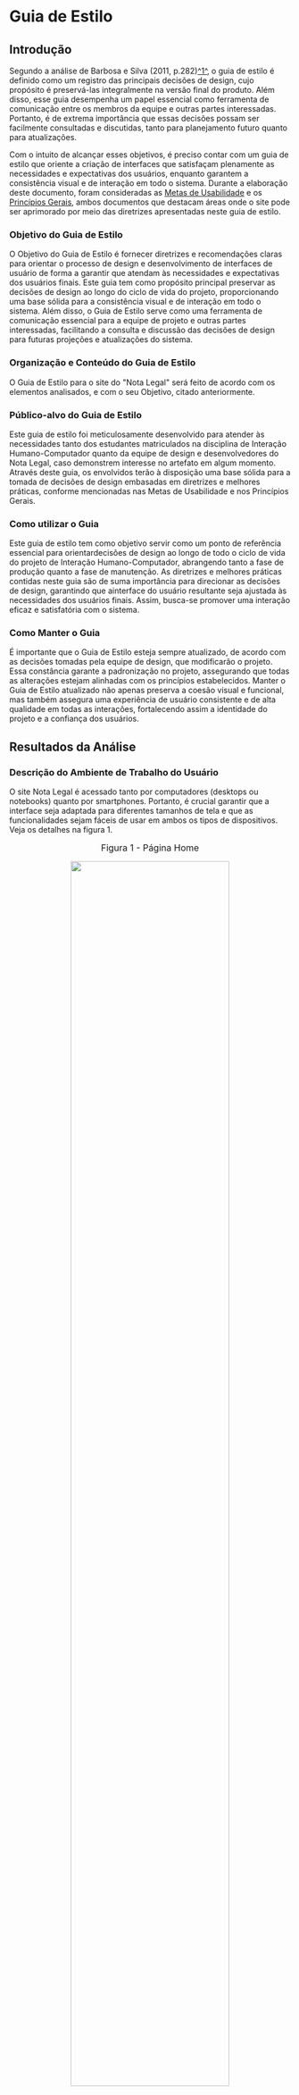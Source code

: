 # Guia de Estilo

## Introdução

Segundo a análise de Barbosa e Silva (2011, p.282)<a id="anchor_1" href="#REF1">^1^</a>, o guia de estilo é definido como um registro das principais decisões de design, cujo propósito é preservá-las integralmente na versão final do produto. Além disso, esse guia desempenha um papel essencial como ferramenta de comunicação entre os membros da equipe e outras partes interessadas. Portanto, é de extrema importância que essas decisões possam ser facilmente consultadas e discutidas, tanto para planejamento futuro quanto para atualizações.

Com o intuito de alcançar esses objetivos, é preciso contar com um guia de estilo que oriente a criação de interfaces que satisfaçam plenamente as necessidades e expectativas dos usuários, enquanto garantem a consistência visual e de interação em todo o sistema. Durante a elaboração deste documento, foram consideradas as [Metas de Usabilidade](#) e os [Princípios Gerais](#/), ambos documentos que destacam áreas onde o site pode ser aprimorado por meio das diretrizes apresentadas neste guia de estilo.


### Objetivo do Guia de Estilo

O Objetivo do Guia de Estilo é fornecer diretrizes e recomendações claras para orientar o processo de design e desenvolvimento de interfaces de usuário de forma a garantir que atendam às necessidades e expectativas dos usuários finais. Este guia tem como propósito principal preservar as decisões de design ao longo do ciclo de vida do projeto, proporcionando uma base sólida para a consistência visual e de interação em todo o sistema. Além disso, o Guia de Estilo serve como uma ferramenta de comunicação essencial para a equipe de projeto e outras partes interessadas, facilitando a consulta e discussão das decisões de design para futuras projeções e atualizações do sistema.

### Organização e Conteúdo do Guia de Estilo

O Guia de Estilo para o site do "Nota Legal" será feito de acordo com os elementos analisados, e com o seu Objetivo, citado anteriormente.

### Público-alvo do Guia de Estilo

Este guia de estilo foi meticulosamente desenvolvido para atender às necessidades tanto dos estudantes matriculados na disciplina de Interação Humano-Computador quanto da equipe de design e desenvolvedores do Nota Legal, caso demonstrem interesse no artefato em algum momento. Através deste guia, os envolvidos terão à disposição uma base sólida para a tomada de decisões de design embasadas em diretrizes e melhores práticas, conforme mencionadas nas Metas de Usabilidade e nos Princípios Gerais.

### Como utilizar o Guia

Este guia de estilo tem como objetivo servir como um ponto de referência essencial para orientardecisões de design ao longo de todo o ciclo de vida do projeto de Interação Humano-Computador, 
abrangendo tanto a fase de produção quanto a fase de manutenção. As diretrizes e melhores práticas contidas neste guia são de suma importância para direcionar as decisões de design, garantindo que ainterface do usuário resultante seja ajustada às necessidades dos usuários finais. Assim, busca-se promover uma interação eficaz e satisfatória com o sistema.


### Como Manter o Guia

É importante que o Guia de Estilo esteja sempre atualizado, de acordo com as decisões tomadas pela equipe de design, que modificarão o projeto. Essa constância garante a padronização no projeto, assegurando que todas as alterações estejam alinhadas com os princípios estabelecidos. Manter o Guia de Estilo atualizado não apenas preserva a coesão visual e funcional, mas também assegura uma experiência de usuário consistente e de alta qualidade em todas as interações, fortalecendo assim a identidade do projeto e a confiança dos usuários.

## Resultados da Análise

### Descrição do Ambiente de Trabalho do Usuário

O site Nota Legal é acessado tanto por computadores (desktops ou notebooks) quanto por smartphones. Portanto, é crucial garantir que a interface seja adaptada para diferentes tamanhos de tela e que as funcionalidades sejam fáceis de usar em ambos os tipos de dispositivos. Veja os detalhes na figura 1.

<font size="3"><p style="text-align: center">Figura 1 - Página Home </font>

<div align="center">

<img src="https://github.com/Interacao-Humano-Computador/2023.2-NotaLegal/blob/main/docs/imagens/Captura%20de%20tela%20de%202023-10-20%2017-43-27.png?raw=true" style="width: 75%;height=auto;">
<br>
<font size="3">Fonte: <a href="#">Lucas Víctor</a>, 2023.</p></font>

</div>



## Elementos de Interface, Interação e Ação 

Os elementos de interface, interação e ação estão disponíveis no projeto, o qual pode ser acessado através do site Figma, no link abaixo:

<iframe style="border: 1px solid rgba(0, 0, 0, 0.1);" width="800" height="450" src="https://www.figma.com/embed?embed_host=share&url=https%3A%2F%2Fwww.figma.com%2Ffile%2Fe0jy4MMu1eMkm416vFHsBJ%2FGuia-de-Estilo---Nota-Legal%3Ftype%3Ddesign%26node-id%3D0%253A1%26mode%3Ddesign%26t%3DfPV6twxSZONjR758-1" allowfullscreen></iframe>



## Vocabulários e padrões

### Terminologia

Durante a criação dos protótipos, é fundamental utilizar uma linguagem simples e compreensível para os usuários, evitando o uso de termos técnicos. Se for necessário utilizar termos técnicos, eles devem ser explicados de maneira clara para que até mesmo os usuários iniciantes possam entender e usar a aplicação facilmente.

Em relação às telas comuns, elas devem seguir os padrões de layout especificados nos Elementos de Interface, garantindo que as informações sejam apresentadas de forma consistente.

No que diz respeito às caixas de diálogo, elas devem seguir um padrão definido, com os botões de confirmação e cancelamento posicionados de maneira uniforme em todas as caixas de diálogo, para proporcionar uma experiência de usuário consistente e intuitiva em toda a aplicação.

## Referências Bibliográficas

> <a id="REF1" href="#anchor_1">1.</a> BARBOSA, S. D. J.; SILVA, B. S. Interação Humano-Computador. Rio de Janeiro: Elsevier, 2011.

## Bibliográfia

> <a id="REF1" href="#anchor_1">1.</a> Repositório do Grupo 2 do desenvolvimento do projeto Lichess, disponível em: <https://github.com/Interacao-Humano-Computador/2022.2-Lichess>

> <a id="REF1" href="#anchor_1">2.</a>  Repositório do Grupo 1 do desenvolvimento do projeto Bilheteria Digital, disponível em: <https://github.com/Interacao-Humano-Computador/2023.1-BilheteriaDigital>
## Histórico de Versões

| Versão  | Data       | Descrição                                           | Autor(es)                                   | Revisor(es)             |
| ------- | ---------- | --------------------------------------------------- | -------------------------------------------------------- | -------------------------------------------------- |
| `1.0`   | 20/10/2023 | Criação da página guia de estilo.                                     | [Lucas Víctor](#)                             | [Izabela Alves](#)   |
| `1.1`   | 20/10/2023 | Adição introdução, objetivos, público-alvo, como utilizar, como manter.            | [Lucas Víctor](#) e [Lucas Ribeiro](#)               | [Izabela Alves](#)   |
| `1.2`    |20/10/2023 | Adição do figma.            | [Lucas Víctor](#)                            | [Izabela Alves](#)   |   
| `1.3`    |20/10/2023 | Adição do Descrição do Ambiente de Trabalho do Usuário           | [Lucas Víctor](#)                            | [Izabela Alves](#)   |   
| `1.4`    |20/10/2023 | Adição da Termologia           | [Lucas Víctor](#)                            | [Izabela Alves](#)   |  
| `1.5`    |20/10/2023 | Adição da link do figma           | [Lucas Víctor](#) e [Lucas Ribeiro](#)                            | [Izabela Alves](#)   |  
